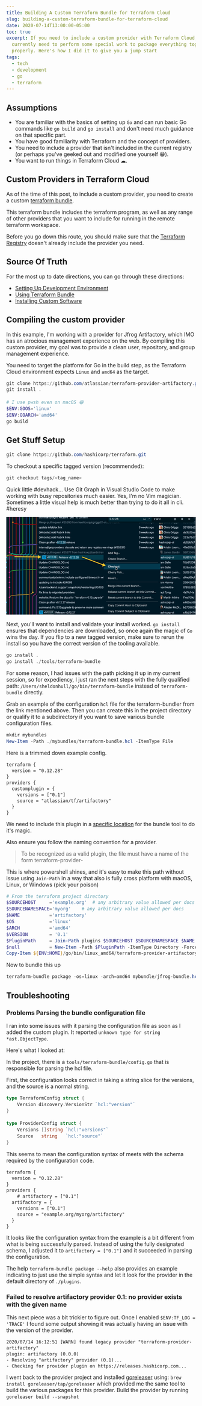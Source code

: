 ```yaml
---
title: Building A Custom Terraform Bundle for Terraform Cloud
slug: building-a-custom-terraform-bundle-for-terraform-cloud
date: 2020-07-14T13:00:00-05:00
toc: true
excerpt: If you need to include a custom provider with Terraform Cloud, you
  currently need to perform some special work to package everything together
  properly. Here's how I did it to give you a jump start
tags:
  - tech
  - development
  - go
  - terraform
---
```

## Assumptions

* You are familiar with the basics of setting up `Go` and can run basic Go commands like `go build` and `go install` and don't need much guidance on that specific part.
* You have good familiarity with Terraform and the concept of providers.
* You need to include a provider that isn't included in the current registry (or perhaps you've geeked out and modified one yourself 😁).
* You want to run things in Terraform Cloud ☁.

## Custom Providers in Terraform Cloud

As of the time of this post, to include a custom provider, you need to create a custom [terraform bundle](https://bit.ly/3fA4CZu).

This terraform bundle includes the terraform program, as well as any range of other providers that you want to include for running in the remote terraform workspace.

Before you go down this route, you should make sure that the [Terraform Registry](https://registry.terraform.io/browse/providers?tier=community) doesn't already include the provider you need.

## Source Of Truth

For the most up to date directions, you can go through these directions:

* [Setting Up Development Environment](https://bit.ly/2ZsG9iX)
* [Using Terraform Bundle](https://bit.ly/3fA4CZu)
* [Installing Custom Software](https://www.terraform.io/docs/cloud/run/install-software.html)

## Compiling the custom provider

In this example, I'm working with a provider for Jfrog Artifactory, which IMO has an atrocious management experience on the web.
By compiling this custom provider, my goal was to provide a clean user, repository, and group management experience.

You need to target the platform for Go in the build step, as the Terraform Cloud environment expects `Linux` and `amd64` as the target.

```powershell
git clone https://github.com/atlassian/terraform-provider-artifactory.git
git install . 

# I use pwsh even on macOS 😁
$ENV:GOOS='linux'
$ENV:GOARCH='amd64'
go build
```

## Get Stuff Setup

```powershell
git clone https://github.com/hashicorp/terraform.git
```

To checkout a specific tagged version (recommended):

```powershell
git checkout tags/<tag_name>
```

Quick little #devhack... Use Git Graph in Visual Studio Code to make working with busy repositories much easier.
Yes, I'm no Vim magician. Sometimes a little visual help is much better than trying to do it all in cli. #heresy

![Use Git Graph to Visually Navigate A Busy Repo and Checkout a Tagged Commit](/static/images/2020-07-14_14-57-48_using_git_graph.png "Git Graph Makes Things Easier")

Next, you'll want to install and validate your install worked.
`go install` ensures that dependencies are downloaded, so once again the magic of `Go` wins the day.
If you flip to a new tagged version, make sure to rerun the install so you have the correct version of the tooling available.

```powershell
go install .
go install ./tools/terraform-bundle
```

For some reason, I had issues with the path picking it up in my current session, so for expediency, I just ran the next steps with the fully qualified path: `/Users/sheldonhull/go/bin/terraform-bundle` instead of `terraform-bundle` directly.

Grab an example of the configuration `hcl` file for the terraform-bundler from the link mentioned above.
Then you can create this in the project directory or qualify it to a subdirectory if you want to save various bundle configuration files. 

```powershell
mkdir mybundles
New-Item -Path ./mybundles/terraform-bundle.hcl -ItemType File
```

Here is a trimmed down example config.

```hcl
terraform {
  version = "0.12.28"
}
providers {
  customplugin = {
    versions = ["0.1"]
    source = "atlassian/tf/artifactory"
  }
}
```

We need to include this plugin in a [specific location](https://bit.ly/32jetib) for the bundle tool to do it's magic.

Also ensure you follow the naming convention for a provider.

>  To be recognized as a valid plugin, the file must have a name of the form terraform-provider-<NAME>

This is where powershell shines, and it's easy to make this path without issue using `Join-Path` in a way that also is fully cross platform with macOS, Linux, or Windows (pick your poison)

```powershell
# From the terraform project directory
$SOURCEHOST     ='example.org'  # any arbitrary value allowed per docs
$SOURCENAMESPACE='myorg'    # any arbitrary value allowed per docs
$NAME           ='artifactory'
$OS             ='linux'
$ARCH           ='amd64'
$VERSION        = '0.1'
$PluginPath     = Join-Path plugins $SOURCEHOST $SOURCENAMESPACE $NAME $VERSION "${OS}_${ARCH}"
$null           = New-Item -Path $PluginPath -ItemType Directory -Force
Copy-Item ${ENV:HOME}/go/bin/linux_amd64/terraform-provider-artifactory -Destination $PluginPath -Force
```

Now to bundle this up

```powershell
terraform-bundle package -os=linux -arch=amd64 mybundle/jfrog-bundle.hcl
```

## Troubleshooting

### Problems Parsing the bundle configuration file 

I ran into some issues with it parsing the configuration file as soon as I added the custom plugin. It reported `unknown type for string *ast.ObjectType`.

Here's what I looked at: 

In the project, there is a `tools/terraform-bundle/config.go` that is responsible for parsing the hcl file.

First, the configuration looks correct in taking a string slice for the versions, and the source is a normal string.


```go
type TerraformConfig struct {
	Version discovery.VersionStr `hcl:"version"`
}

type ProviderConfig struct {
	Versions []string `hcl:"versions"`
	Source   string   `hcl:"source"`
}

```

This seems to mean the configuration syntax of meets with the schema required by the configuration code.

```hcl
terraform {
  version = "0.12.28"
}
providers {
    # artifactory = ["0.1"]
  artifactory = {
    versions = ["0.1"]
    source = "example.org/myorg/artifactory"
  }
}
```

It looks like the configuration syntax from the example is a bit different from what is being successfully parsed.
Instead of using the fully designated schema, I adjusted it to `artifactory = ["0.1"]` and it succeeded in parsing the configuration.

The help `terraform-bundle package --help` also provides an example indicating to just use the simple syntax and let it look for the provider in the default directory of `./plugins`.

### Failed to resolve artifactory provider 0.1: no provider exists with the given name

This next piece was a bit trickier to figure out. 
Once I enabled `$ENV:TF_LOG = 'TRACE'` I found some output showing it was actually having an issue with the version of the provider.

```text
2020/07/14 16:12:51 [WARN] found legacy provider "terraform-provider-artifactory"
plugin: artifactory (0.0.0)
- Resolving "artifactory" provider (0.1)...
- Checking for provider plugin on https://releases.hashicorp.com...
```

I went back to the provider project and installed [goreleaser](https://goreleaser.com/quick-start/) using: `brew install goreleaser/tap/goreleaser` which provided me the same tool to build the various packages for this provider.
Build the provider by running `goreleaser build --snapshot`
